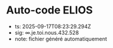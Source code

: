 # Auto-code ELIOS
- ts: 2025-09-17T08:23:29.294Z
- sig: ∞.je.toi.nous.432.528
- note: fichier généré automatiquement